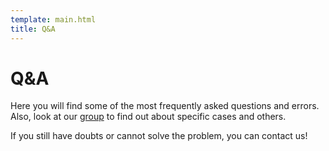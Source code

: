 ```yaml
---
template: main.html
title: Q&A
---
```


# Q&A
Here you will find some of the most frequently asked questions and errors. Also, look at our 
[group](https://groups.google.com/g/gmx_mmpbsa) to find out about specific cases and others.

If you still have doubts or cannot solve the problem, you can contact us!

